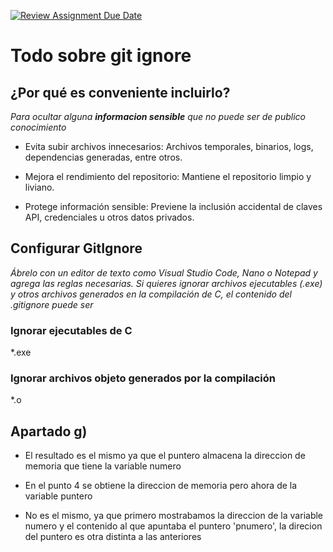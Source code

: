 [![Review Assignment Due Date](https://classroom.github.com/assets/deadline-readme-button-22041afd0340ce965d47ae6ef1cefeee28c7c493a6346c4f15d667ab976d596c.svg)](https://classroom.github.com/a/kl-E8VQf)

# Todo sobre git ignore

## ¿Por qué es conveniente incluirlo?

_Para ocultar alguna **informacion sensible** que no puede ser de publico conocimiento_

- Evita subir archivos innecesarios: Archivos temporales, binarios, logs, dependencias generadas, entre otros.

- Mejora el rendimiento del repositorio: Mantiene el repositorio limpio y liviano.

- Protege información sensible: Previene la inclusión accidental de claves API, credenciales u otros datos privados.

## Configurar GitIgnore

_Ábrelo con un editor de texto como Visual Studio Code, Nano o Notepad y agrega las reglas necesarias._
_Si quieres ignorar archivos ejecutables (.exe) y otros archivos generados en la compilación de C, el contenido del .gitignore puede ser_

### Ignorar ejecutables de C

\*.exe

### Ignorar archivos objeto generados por la compilación

\*.o


## Apartado g)

- El resultado es el mismo ya que el puntero almacena la direccion de memoria que tiene la variable numero

- En el punto 4 se obtiene la direccion de memoria pero ahora de la variable puntero

- No es el mismo, ya que primero mostrabamos la direccion de la variable numero y el contenido al que apuntaba el puntero 'pnumero', la direcion del puntero es otra distinta a las anteriores
